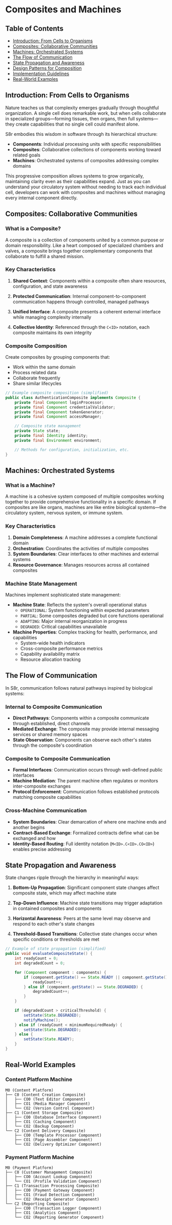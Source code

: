 # Composites and Machines

## Table of Contents

- [Introduction: From Cells to Organisms](#introduction-from-cells-to-organisms)
- [Composites: Collaborative Communities](#composites-collaborative-communities)
- [Machines: Orchestrated Systems](#machines-orchestrated-systems)
- [The Flow of Communication](#the-flow-of-communication)
- [State Propagation and Awareness](#state-propagation-and-awareness)
- [Design Patterns for Composition](#design-patterns-for-composition)
- [Implementation Guidelines](#implementation-guidelines)
- [Real-World Examples](#real-world-examples)

## Introduction: From Cells to Organisms

Nature teaches us that complexity emerges gradually through thoughtful organization. A single cell does remarkable work, but when cells collaborate in specialized groups—forming tissues, then organs, then full systems—they create capabilities that no single cell could manifest alone.

S8r embodies this wisdom in software through its hierarchical structure:

- **Components**: Individual processing units with specific responsibilities
- **Composites**: Collaborative collections of components working toward related goals
- **Machines**: Orchestrated systems of composites addressing complex domains

This progressive composition allows systems to grow organically, maintaining clarity even as their capabilities expand. Just as you can understand your circulatory system without needing to track each individual cell, developers can work with composites and machines without managing every internal component directly.

## Composites: Collaborative Communities

### What is a Composite?

A composite is a collection of components united by a common purpose or domain responsibility. Like a heart composed of specialized chambers and valves, a composite brings together complementary components that collaborate to fulfill a shared mission.

### Key Characteristics

1. **Shared Context**: Components within a composite often share resources, configuration, and state awareness

2. **Protected Communication**: Internal component-to-component communication happens through controlled, managed pathways

3. **Unified Interface**: A composite presents a coherent external interface while managing complexity internally

4. **Collective Identity**: Referenced through the `C<ID>` notation, each composite maintains its own integrity

### Composite Composition

Create composites by grouping components that:

- Work within the same domain
- Process related data
- Collaborate frequently
- Share similar lifecycles

```java
// Example composite composition (simplified)
public class AuthenticationComposite implements Composite {
    private final Component loginProcessor;
    private final Component credentialValidator;
    private final Component tokenGenerator;
    private final Component accessManager;

    // Composite state management
    private State state;
    private final Identity identity;
    private final Environment environment;

    // Methods for configuration, initialization, etc.
}
```

## Machines: Orchestrated Systems

### What is a Machine?

A machine is a cohesive system composed of multiple composites working together to provide comprehensive functionality in a specific domain. If composites are like organs, machines are like entire biological systems—the circulatory system, nervous system, or immune system.

### Key Characteristics

1. **Domain Completeness**: A machine addresses a complete functional domain
2. **Orchestration**: Coordinates the activities of multiple composites
3. **System Boundaries**: Clear interfaces to other machines and external systems
4. **Resource Governance**: Manages resources across all contained composites

### Machine State Management

Machines implement sophisticated state management:

- **Machine State**: Reflects the system's overall operational status
  - `OPERATIONAL`: System functioning within expected parameters
  - `PARTIAL`: Some composites degraded but core functions operational
  - `ADAPTING`: Major internal reorganization in progress
  - `DEGRADED`: Critical capabilities unavailable
- **Machine Properties**: Complex tracking for health, performance, and capabilities
  - System-wide health indicators
  - Cross-composite performance metrics
  - Capability availability matrix
  - Resource allocation tracking

## The Flow of Communication

In S8r, communication follows natural pathways inspired by biological systems:

### Internal to Composite Communication

- **Direct Pathways**: Components within a composite communicate through established, direct channels
- **Mediated Exchange**: The composite may provide internal messaging services or shared memory spaces
- **State Observation**: Components can observe each other's states through the composite's coordination

### Composite to Composite Communication

- **Formal Interfaces**: Communication occurs through well-defined public interfaces
- **Machine Mediation**: The parent machine often regulates or monitors inter-composite exchanges
- **Protocol Enforcement**: Communication follows established protocols matching composite capabilities

### Cross-Machine Communication

- **System Boundaries**: Clear demarcation of where one machine ends and another begins
- **Contract-Based Exchange**: Formalized contracts define what can be exchanged and how
- **Identity-Based Routing**: Full identity notation (`M<ID>.C<ID>.CO<ID>`) enables precise addressing

## State Propagation and Awareness

State changes ripple through the hierarchy in meaningful ways:

1. **Bottom-Up Propagation**: Significant component state changes affect composite state, which may affect machine state

2. **Top-Down Influence**: Machine state transitions may trigger adaptation in contained composites and components

3. **Horizontal Awareness**: Peers at the same level may observe and respond to each other's state changes

4. **Threshold-Based Transitions**: Collective state changes occur when specific conditions or thresholds are met

```java
// Example of state propagation (simplified)
public void evaluateCompositeState() {
    int readyCount = 0;
    int degradedCount = 0;

    for (Component component : components) {
        if (component.getState() == State.READY || component.getState() == State.ACTIVE) {
            readyCount++;
        } else if (component.getState() == State.DEGRADED) {
            degradedCount++;
        }
    }

    if (degradedCount > criticalThreshold) {
        setState(State.DEGRADED);
        notifyMachine();
    } else if (readyCount < minimumRequiredReady) {
        setState(State.DEGRADED);
    } else {
        setState(State.READY);
    }
}
```

## Real-World Examples

### Content Platform Machine

```
M0 (Content Platform)
├── C0 (Content Creation Composite)
│   ├── CO0 (Text Editor Component)
│   ├── CO1 (Media Manager Component)
│   └── CO2 (Version Control Component)
├── C1 (Content Storage Composite)
│   ├── CO0 (Database Interface Component)
│   ├── CO1 (Caching Component)
│   └── CO2 (Backup Component)
└── C2 (Content Delivery Composite)
    ├── CO0 (Template Processor Component)
    ├── CO1 (Page Assembler Component)
    └── CO2 (Delivery Optimizer Component)
```

### Payment Platform Machine

```
M0 (Payment Platform)
├── C0 (Customer Management Composite)
│   ├── CO0 (Account Lookup Component)
│   └── CO1 (Profile Validation Component)
├── C1 (Transaction Processing Composite)
│   ├── CO0 (Payment Gateway Component)
│   ├── CO1 (Fraud Detection Component)
│   └── CO2 (Receipt Generator Component)
└── C2 (Reporting Composite)
    ├── CO0 (Transaction Logger Component)
    ├── CO1 (Analytics Component)
    └── CO2 (Reporting Generator Component)
```

```
```
